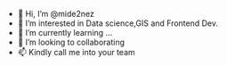 - 👋 Hi, I’m @mide2nez
- 👀 I’m interested in Data science,GIS and Frontend Dev.
- 🌱 I’m currently learning ...
- 💞️ I’m looking to collaborating
- 📫 Kindly call me into your team

<!---
mide2nez/mide2nez is a ✨ special ✨ repository because its `README.md` (this file) appears on your GitHub profile.
You can click the Preview link to take a look at your changes.
--->
